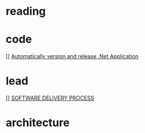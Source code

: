 # reading

# code
[] [Automatically version and release .Net Application](https://blog.antosubash.com/posts/automatic-version-and-release?utm_source=csharpdigest&utm_medium&utm_campaign=1401)


# lead
[] [SOFTWARE DELIVERY PROCESS](https://www.goeleven.com/guides/software-delivery-process/) 

# architecture
